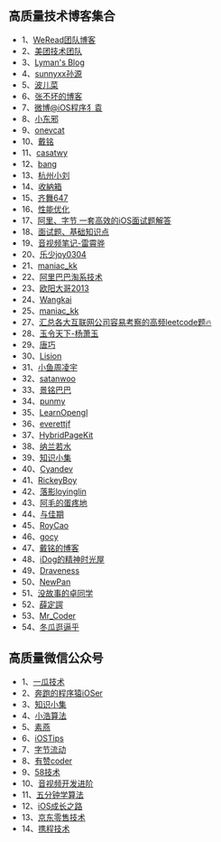 
## 高质量技术博客集合

* 1、[WeRead团队博客](https://wereadteam.github.io/)
* 2、[美团技术团队](https://tech.meituan.com/)
* 3、[Lyman's Blog](http://www.lymanli.com)
* 4、[sunnyxx孙源](http://blog.sunnyxx.com)
* 5、[波儿菜](https://www.jianshu.com/u/a89bf7b8bdd8)
* 6、[张不坏的博客](https://zhangbuhuai.com)
* 7、[微博@iOS程序犭袁](https://github.com/ChenYilong)
* 8、[小东邪](https://juejin.im/user/58ec343861ff4b00691b4f26)
* 9、[onevcat](https://onevcat.com/#blog)
* 10、[戴铭](https://www.jianshu.com/u/9a4903d7e3d1)
* 11、[casatwy](https://casatwy.com)
* 12、[bang](http://blog.cnbang.net)
* 13、[杭州小刘](https://github.com/FantasticLBP/knowledge-kit/blob/master/SUMMARY.md)
* 14、[收納箱](https://juejin.im/user/5ea7963b5188256da0323498)
* 15、[齐舞647](https://juejin.im/user/5979852b5188253df6575210/posts)
* 16、[性能优化](https://github.com/skyming/iOS-Performance-Optimization)
* 17、[阿里、字节 一套高效的iOS面试题解答](https://github.com/colourful987/bytedance-alibaba-interview)
* 18、[面试题、基础知识点](https://github.com/liberalisman/iOS-InterviewQuestion-collection)
* 19、[音视频笔记-雷霄骅](https://blog.csdn.net/leixiaohua1020)
* 20、[乐少joy0304](https://github.com/joy0304/Joy-Blog)
* 21、[maniac_kk](https://juejin.im/user/5aaf755cf265da23870ea3cf/posts)
* 22、[阿里巴巴淘系技术](https://juejin.im/user/5e8558f3518825738f2b1327)
* 23、[欧阳大哥2013](https://juejin.im/user/593fb40eda2f6000673bdc61)
* 24、[Wangkai](https://juejin.im/user/5bf20f696fb9a049fb4340b0)
* 25、[maniac_kk](https://juejin.im/user/5aaf755cf265da23870ea3cf/posts)
* 27、[汇总各大互联网公司容易考察的高频leetcode题🔥](https://github.com/afatcoder/LeetcodeTop)
* 28、[玉令天下-杨萧玉](http://yulingtianxia.com)
* 29、[唐巧](http://blog.devtang.com)
* 30、[Lision](https://juejin.im/user/2189882891443278)
* 31、[小鱼周凌宇](https://juejin.im/post/6844903616696844302)
* 32、[satanwoo](http://satanwoo.github.io/)
* 33、[景铭巴巴](https://www.jianshu.com/u/c3c893a27097)
* 34、[punmy](https://punmy.cn/)
* 35、[LearnOpengl](https://learnopengl-cn.github.io)
* 36、[everettjf](https://everettjf.github.io/)
* 37、[HybridPageKit](https://dequan1331.github.io/index.html)
* 38、[纳兰若水](https://www.xuyanlan.com/archives/)
* 39、[知识小集](https://juejin.im/user/1327865776308782)
* 40、[Cyandev](https://juejin.im/user/3298190611199415)
* 41、[RickeyBoy](https://juejin.im/user/2928754706626136)
* 42、[落影loyinglin](https://github.com/loyinglin)
* 43、[阿毛的蛋疼地](https://xiangwangfeng.com/)
* 44、[与佳期](gonghonglou.com)
* 45、[RoyCao](https://juejin.im/user/4019470241649550)
* 46、[gocy](https://blog.gocy.tech/)
* 47、[戴铭的博客](https://ming1016.github.io)
* 48、[iDog的精神时光屋](https://bigporo.github.io)  
* 49、[Draveness](https://draveness.me/)
* 50、[NewPan](https://juejin.im/user/2506542239987454)
* 51、[没故事的卓同学 ](https://juejin.im/user/1926000099460664)
* 52、[薛定諤](https://juejin.im/user/325111170210045)
* 53、[Mr_Coder](https://juejin.im/user/3544481220795998)
* 54、[冬瓜逛逼乎](https://www.zhihu.com/people/desgard-duan)

## 高质量微信公众号

* 1、[一瓜技术](公众号：tech_gua)
* 2、[奔跑的程序猿iOSer](公众号：iOS2679114653)
* 3、[知识小集](公众号：zsxjtip)
* 4、[小浩算法](公众号：xuesuanfa)
* 5、[素燕](公众号：gh_a97f4df5b7b9)
* 6、[iOSTips](公众号：iostips)
* 7、[字节流动](公众号：google_developer)
* 8、[有赞coder](公众号：youzan_coder)
* 9、[58技术](公众号：architects_58)
* 10、[音视频开发进阶](公众号：glumes_blog)
* 11、[五分钟学算法](公众号：CXYxiaowu)
* 12、[iOS成长之路](公众号：gh_fa77b2df3538)
* 13、[京东零售技术](公众号：jd-sys)
* 14、[携程技术](公众号：ctriptech)

